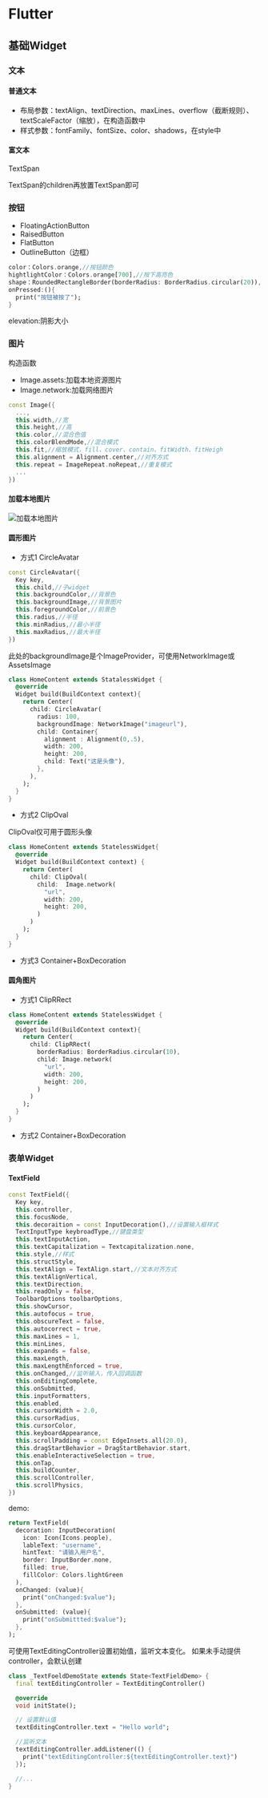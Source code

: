 # Flutter

## 基础Widget

### 文本

#### 普通文本

- 布局参数：textAlign、textDirection、maxLines、overflow（截断规则）、textScaleFactor（缩放），在构造函数中
- 样式参数：fontFamily、fontSize、color、shadows，在style中

#### 富文本

TextSpan

TextSpan的children再放置TextSpan即可

### 按钮

- FloatingActionButton
- RaisedButton
- FlatButton
- OutlineButton（边框）

```dart
color：Colors.orange,//按钮颜色
hightlightColor：Colors.orange[700],//按下高亮色
shape：RoundedRectangleBorder(borderRadius: BorderRadius.circular(20)),//圆角
onPressed:(){
  print("按钮被按了");
}
```

elevation:阴影大小

### 图片

构造函数

- Image.assets:加载本地资源图片
- Image.network:加载网络图片

```dart
const Image({
  ...,
  this.width,//宽
  this.height,//高
  this.color,//混合色值
  this.colorBlendMode,//混合模式
  this.fit,//缩放模式，fill、cover、contain、fitWidth、fitHeigh
  this.alignment = Alignment.center,//对齐方式
  this.repeat = ImageRepeat.noRepeat,//重复模式
  ...
})
```

#### 加载本地图片

![加载本地图片](../attachment/../../attachment/flutter_assets_image.png)

#### 圆形图片

- 方式1 CircleAvatar

```dart
const CircleAvatar({
  Key key,
  this.child,//子widget
  this.backgroundColor,//背景色
  this.backgroundImage,//背景图片
  this.foregroundColor,//前景色
  this.radius,//半径
  this.minRadius,//最小半径
  this.maxRadius,//最大半径
})
```

此处的backgroundImage是个ImageProvider，可使用NetworkImage或AssetsImage

```dart
class HomeContent extends StatalessWidget {
  @override
  Widget build(BuildContext context){
    return Center(
      child: CircleAvatar(
        radius: 100,
        backgroundImage: NetworkImage("imageurl"),
        child: Container{
          alignment : Alignment(0,.5),
          width: 200,
          height: 200,
          child: Text("这是头像"),
        },
      ),
    );
  }
}
```

- 方式2 ClipOval

ClipOval仅可用于圆形头像

```dart
class HomeContent extends StatelessWidget{
  @override
  Widget build(BuildContext context) {
    return Center(
      child: ClipOval(
        child:  Image.network(
          "url",
          width: 200,
          height: 200,
        )
      )
    );
  }
}
```

- 方式3 Container+BoxDecoration

#### 圆角图片

- 方式1 ClipRRect

```dart
class HomeContent extends StatelessWidget {
  @override
  Widget build(BuildContext context){
    return Center(
      child: ClipRRect(
        borderRadius: BorderRadius.circular(10),
        child: Image.network(
          "url",
          width: 200,
          height: 200,
        )
      )
    );
  }
}
```

- 方式2 Container+BoxDecoration

### 表单Widget

#### TextField

``` dart
const TextField({
  Key key,
  this.controller,
  this.focusNode,
  this.decoraition = const InputDecoration(),//设置输入框样式
  TextInputType keybroadType,//键盘类型
  this.textInputAction,
  this.textCapitalization = Textcapitalization.none,
  this.style,//样式
  this.structStyle,
  this.textAlign = TextAlign.start,//文本对齐方式
  this.textAlignVertical,
  this.textDirection,
  this.readOnly = false,
  ToolbarOptions toolbarOptions,
  this.showCursor,
  this.autofocus = true,
  this.obscureText = false,
  this.autocorrect = true,
  this.maxLines = 1,
  this.minLines,
  this.expands = false,
  this.maxLength,
  this.maxLengthEnforced = true,
  this.onChanged,//监听输入，传入回调函数
  this.onEditingComplete,
  this.onSubmitted,
  this.inputFormatters,
  this.enabled,
  this.cursorWidth = 2.0,
  this.cursorRadius,
  this.cursorColor,
  this.keyboardAppearance,
  this.scrollPadding = const EdgeInsets.all(20.0),
  this.dragStartBehavior = DragStartBehavior.start,
  this.enableInteractiveSelection = true,
  this.onTap,
  this.buildCounter,
  this.scrollController,
  this.scrollPhysics,
})
```

demo:

```dart
return TextField(
  decoration: InputDecoration(
    icon: Icon(Icons.people),
    lableText: "username",
    hintText: "请输入用户名",
    border: InputBorder.none,
    filled: true,
    fillColor: Colors.lightGreen
  ),
  onChanged: (value){
    print("onChanged:$value");
  },
  onSubmitted: (value){
    print("onSubmittted:$value");
  },
);
```

可使用TextEditingController设置初始值，监听文本变化。
如果未手动提供controller，会默认创建

```dart
class _TextFoeldDemoState extends State<TextFieldDemo> {
  final textEditingController = TextEditingController()

  @override
  void initState();

  // 设置默认值
  textEditingController.text = "Hello world";

  //监听文本
  textEditingController.addListener(() {
    print("textEditingController:${textEditingController.text}")
  });

  //...
}
```
